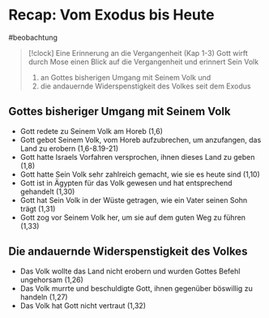 # Recap: Vom Exodus bis Heute

#beobachtung

> [!clock] Eine Erinnerung an die Vergangenheit (Kap 1-3)
> Gott wirft durch Mose einen Blick auf die Vergangenheit und erinnert Sein Volk
> 1. an Gottes bisherigen Umgang mit Seinem Volk und
> 2. die andauernde Widerspenstigkeit des Volkes seit dem Exodus

## Gottes bisheriger Umgang mit Seinem Volk

- Gott redete zu Seinem Volk am Horeb (1,6)
- Gott gebot Seinem Volk, vom Horeb aufzubrechen, um anzufangen, das Land zu erobern (1,6-8.19-21)
- Gott hatte Israels Vorfahren versprochen, ihnen dieses Land zu geben (1,8)
- Gott hatte Sein Volk sehr zahlreich gemacht, wie sie es heute sind (1,10)
- Gott ist in Ägypten für das Volk gewesen und hat entsprechend gehandelt (1,30)
- Gott hat Sein Volk in der Wüste getragen, wie ein Vater seinen Sohn trägt (1,31)
- Gott zog vor Seinem Volk her, um sie auf dem guten Weg zu führen (1,33)

## Die andauernde Widerspenstigkeit des Volkes

- Das Volk wollte das Land nicht erobern und wurden Gottes Befehl ungehorsam (1,26)
- Das Volk murrte und beschuldigte Gott, ihnen gegenüber böswillig zu handeln (1,27)
- Das Volk hat Gott nicht vertraut (1,32)
